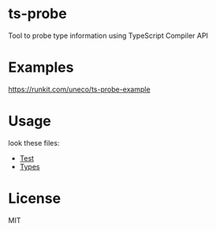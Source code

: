 ts-probe
========

Tool to probe type information using TypeScript Compiler API

# Examples

https://runkit.com/uneco/ts-probe-example

# Usage

look these files:  

- [Test](https://github.com/uneco/ts-probe/blob/master/tests/index.test.ts)
- [Types](https://github.com/uneco/ts-probe/blob/master/lib/index.d.ts)

# License

MIT
